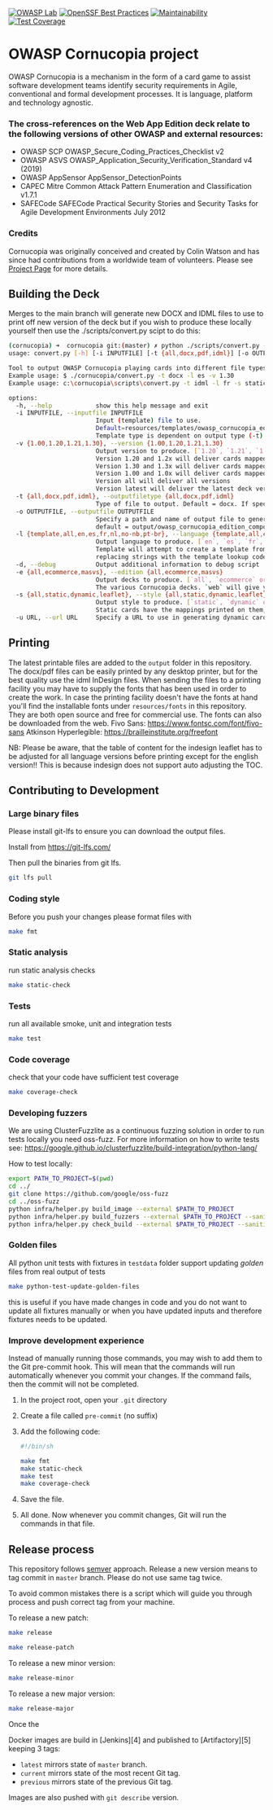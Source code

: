 [![OWASP Lab](https://img.shields.io/badge/owasp-lab%20project-yellow.svg)](https://owasp.org/other_projects/)
[![OpenSSF Best Practices](https://bestpractices.coreinfrastructure.org/projects/7125/badge)](https://bestpractices.coreinfrastructure.org/projects/7125)
[![Maintainability](https://api.codeclimate.com/v1/badges/4a7cda6ef1c2932a34f9/maintainability)](https://codeclimate.com/github/OWASP/cornucopia/maintainability)
[![Test Coverage](https://api.codeclimate.com/v1/badges/4a7cda6ef1c2932a34f9/test_coverage)](https://codeclimate.com/github/OWASP/cornucopia/test_coverage)

# OWASP Cornucopia project
OWASP Cornucopia is a mechanism in the form of a card game to assist software development teams 
identify security requirements in Agile, conventional and formal development processes. 
It is language, platform and technology agnostic.

### The cross-references on the Web App Edition deck relate to the following versions of other OWASP and external resources:
* OWASP SCP OWASP_Secure_Coding_Practices_Checklist v2
* OWASP ASVS OWASP_Application_Security_Verification_Standard v4 (2019)
* OWASP AppSensor AppSensor_DetectionPoints
* CAPEC Mitre Common Attack Pattern Enumeration and Classification v1.7.1
* SAFECode SAFECode Practical Security Stories and Security Tasks for Agile Development Environments July 2012

### Credits
Cornucopia was originally conceived and created by Colin Watson 
and has since had contributions from a worldwide team of volunteers.
Please see [Project Page](https://owasp.org/www-project-cornucopia/) for more details.

## Building the Deck

Merges to the main branch will generate new DOCX and IDML files to use to print off new version of the deck but if you wish to produce these locally yourself then use the ./scripts/convert.py scipt to do this:

```bash
(cornucopia) ➜  cornucopia git:(master) ✗ python ./scripts/convert.py --help
usage: convert.py [-h] [-i INPUTFILE] [-t {all,docx,pdf,idml}] [-o OUTPUTFILE] [-l {template,all,en,es,fr,nl,no-nb,pt-br}] [-d] [-s {all,static,dynamic}] [-u URL]

Tool to output OWASP Cornucopia playing cards into different file types and languages. 
Example usage: $ ./cornucopia/convert.py -t docx -l es -v 1.30
Example usage: c:\cornucopia\scripts\convert.py -t idml -l fr -s static -v 1.30 -o 'my_output_folder/owasp_cornucopia_edition_language_version.idml'

options:
  -h, --help            show this help message and exit
  -i INPUTFILE, --inputfile INPUTFILE
                        Input (template) file to use.
                        Default=resources/templates/owasp_cornucopia_edition_lang_ver_template.(docx|idml)
                        Template type is dependent on output type (-t) or file (-o) specified.
  -v {1.00,1.20,1.21,1.30}, --version {1.00,1.20,1.21,1.30}
                        Output version to produce. [`1.20`, `1.21`, `1.30`]
                        Version 1.20 and 1.2x will deliver cards mapped to ASVS 3.0.1
                        Version 1.30 and 1.3x will deliver cards mapped to ASVS 4.0
                        Version 1.00 and 1.0x will deliver cards mapped to MASVS 2.0
                        Version all will deliver all versions
                        Version latest will deliver the latest deck versions
  -t {all,docx,pdf,idml}, --outputfiletype {all,docx,pdf,idml}
                        Type of file to output. Default = docx. If specified, this overwrites the output file extension
  -o OUTPUTFILE, --outputfile OUTPUTFILE
                        Specify a path and name of output file to generate. (caution: existing file will be overwritten). 
                        default = output/owasp_cornucopia_edition_component_lang_ver.(docx|pdf|idml)
  -l {template,all,en,es,fr,nl,no-nb,pt-br}, --language {template,all,en,es,fr,nl,no-nb,pt-br}
                        Output language to produce. [`en`, `es`, `fr`, `nl`, `no-nb`, `pt-br`, `template`] 
                        Template will attempt to create a template from the english input file and 
                        replacing strings with the template lookup codes
  -d, --debug           Output additional information to debug script
  -e {all,ecommerce,masvs}, --edition {all,ecommerce,masvs}
                        Output decks to produce. [`all`, `ecommerce` or `masvs`]
                        The various Cornucopia decks. `web` will give you the web ecommerce edition.`masvs` will give you the MASVS/MASTG edition.
  -s {all,static,dynamic,leaflet}, --style {all,static,dynamic,leaflet}
                        Output style to produce. [`static`, `dynamic` or `leaflet`] 
                        Static cards have the mappings printed on them, dynamic ones a QRCode that points to an maintained list.The leaflet contains the instructions
  -u URL, --url URL     Specify a URL to use in generating dynamic cards. (caution: URL will be suffixed with / and the card ID). 
```

## Printing

The latest printable files are added to the `output` folder in this repository.
The docx/pdf files can be easily printed by any desktop printer, but for the best quality use the idml InDesign files. When sending the files to a printing facility you may have to supply the fonts that has been used in order to create the work. 
In case the printing facility doesn't have the fonts at hand you'll find the installable fonts under `resources/fonts` in this repository. They are both open source and free for commercial use.
The fonts can also be downloaded from the web.
Fivo Sans: https://www.fontsc.com/font/fivo-sans
Atkinson Hyperlegible: https://brailleinstitute.org/freefont

NB: Please be aware, that the table of content for the indesign leaflet has to be adjusted for all language versions before printing except for the english version!! 
This is because indesign does not support auto adjusting the TOC.

## Contributing to Development

### Large binary files

Please install git-lfs to ensure you can download the output files.

Install from https://git-lfs.com/ 

Then pull the binaries from git lfs.

```bash
git lfs pull

```

### Coding style 


Before you push your changes please format files with

```bash
make fmt
```

### Static analysis

run static analysis checks

```bash
make static-check
```

### Tests

run all available smoke, unit and integration tests

```bash
make test
```

###  Code coverage

check that your code have sufficient test coverage

```bash
make coverage-check
```

### Developing fuzzers

We are using ClusterFuzzlite as a continuous fuzzing solution in order to run tests locally you need oss-fuzz.
For more information on how to write tests see: https://google.github.io/clusterfuzzlite/build-integration/python-lang/

How to test locally:

```bash
export PATH_TO_PROJECT=$(pwd)
cd ../
git clone https://github.com/google/oss-fuzz
cd ../oss-fuzz
python infra/helper.py build_image --external $PATH_TO_PROJECT
python infra/helper.py build_fuzzers --external $PATH_TO_PROJECT --sanitizer address 
python infra/helper.py check_build --external $PATH_TO_PROJECT --sanitizer address
```

### Golden files

All python unit tests with fixtures in `testdata` folder support updating _golden_ files from real output of tests

```bash
make python-test-update-golden-files
```

this is useful if you have made changes in code and you do not want to update
all fixtures manually or when you have updated inputs and therefore fixtures
needs to be updated.

### Improve development experience

Instead of manually running those commands, you may wish to add them to the Git
pre-commit hook. This will mean that the commands will run automatically
whenever you commit your changes. If the command fails, then the commit will not
be completed.

1. In the project root, open your `.git` directory
2. Create a file called `pre-commit` (no suffix)
3. Add the following code:

    ```bash
    #!/bin/sh

    make fmt
    make static-check
    make test
    make coverage-check
    ```

4. Save the file.
5. All done. Now whenever you commit changes, Git will run the commands in that
   file.

## Release process

This repository follows [semver](https://semver.org/) approach. Release a new
version means to tag commit in `master` branch. Please do not use same tag
twice.

To avoid common mistakes there is a script which will guide you through process
and push correct tag from your machine.


To release a new patch:

```bash
make release
```

```bash
make release-patch
```

To release a new minor version:

```bash
make release-minor
```
To release a new major version:

```bash
make release-major
```

Once the 

Docker images are build in [Jenkins][4] and published to [Artifactory][5]
keeping 3 tags:

- `latest` mirrors state of `master` branch.
- `current` mirrors state of the most recent Git tag.
- `previous` mirrors state of the previous Git tag.

Images are also pushed with `git describe` version.
